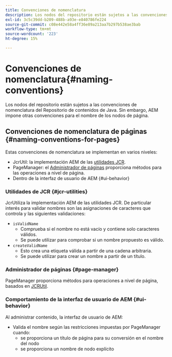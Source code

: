```yaml
---
title: Convenciones de nomenclatura
description: Los nodos del repositorio están sujetos a las convenciones de nomenclatura del Repositorio de contenidos de Java
exl-id: 3c5c39dd-b209-488b-a93e-e840786fe224
source-git-commit: c08e442e58a4ff36e89a213aa7b297b538ae3bab
workflow-type: tm+mt
source-wordcount: '223'
ht-degree: 15%

---
```


# Convenciones de nomenclatura{#naming-conventions}

Los nodos del repositorio están sujetos a las convenciones de nomenclatura del Repositorio de contenidos de Java. Sin embargo, AEM impone otras convenciones para el nombre de los nodos de página.

## Convenciones de nomenclatura de páginas {#naming-conventions-for-pages}

Estas convenciones de nomenclatura se implementan en varios niveles:

* JcrUtil: la implementación AEM de las [utilidades JCR](#jcr-utilities).
* PageManager: el [Administrador de páginas](#page-manager) proporciona métodos para las operaciones a nivel de página.
* Dentro de la interfaz de usuario de AEM {#ui-behavior}

### Utilidades de JCR {#jcr-utilities}

[](https://www.adobe.io/experience-manager/reference-materials/cloud-service/javadoc/com/day/cq/commons/jcr/JcrUtil.html) JcrUtiliza la implementación AEM de las utilidades JCR. De particular interés para validar nombres son las asignaciones de caracteres que controla y las siguientes validaciones:

* `isValidName`
   * Comprueba si el nombre no está vacío y contiene solo caracteres válidos.
   * Se puede utilizar para comprobar si un nombre propuesto es válido.
* `createValidName`
   * Esto crea una etiqueta válida a partir de una cadena arbitraria.
   * Se puede utilizar para crear un nombre a partir de un título.

### Administrador de páginas {#page-manager}

[](https://www.adobe.io/experience-manager/reference-materials/cloud-service/javadoc/com/day/cq/wcm/api/PageManager.html) PageManager proporciona métodos para operaciones a nivel de página, basados en  [JCRUtil](#jcr-utilities).

### Comportamiento de la interfaz de usuario de AEM {#ui-behavior}

Al administrar contenido, la interfaz de usuario de AEM:

* Valida el nombre según las restricciones impuestas por PageManager cuando:
   * se proporciona un título de página para su conversión en el nombre del nodo
   * se proporciona un nombre de nodo explícito
